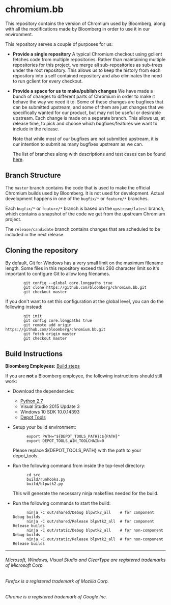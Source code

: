 # chromium.bb

This repository contains the version of Chromium used by Bloomberg, along with
all the modifications made by Bloomberg in order to use it in our environment.

This repository serves a couple of purposes for us:

* **Provide a single repository**
  A typical Chromium checkout using gclient fetches code from multiple
repositories.  Rather than maintaining multiple repositories for this project,
we merge all sub-repositories as sub-trees under the root repository.  This
allows us to keep the history from each repository into a self contained
repository and also eliminates the need to run gclient for every checkout.

* **Provide a space for us to make/publish changes**
  We have made a bunch of changes to different parts of Chromium in order to
make it behave the way we need it to.  Some of these changes are bugfixes that
can be submitted upstream, and some of them are just changes that we
specifically wanted for our product, but may not be useful or desirable
upstream.  Each change is made on a separate branch.  This allows us, at
release time, to pick and choose which bugfixes/features we want to include in
the release.

  Note that while most of our bugfixes are not submitted upstream, it is our
intention to submit as many bugfixes upstream as we can.

  The list of branches along with descriptions and test cases can be found
[here](http://bloomberg.github.com/chromium.bb/).


## Branch Structure

The `master` branch contains the code that is used to make the official
Chromium builds used by Bloomberg.  It is not used for development.  Actual
development happens in one of the `bugfix/*` or `feature/*` branches.

Each `bugfix/*` or `feature/*` branch is based on the `upstream/latest` branch,
which contains a snapshot of the code we get from the upstream Chromium
project.

The `release/candidate` branch contains changes that are scheduled to be
included in the next release.

## Cloning the repository

By default, Git for Windows has a very small limit on the maximum filename
length.  Some files in this repository exceed this 260 character limit so it's
important to configure Git to allow long filenames.

            git config --global core.longpaths true
            git clone https://github.com/bloomberg/chromium.bb.git
            git checkout master

If you don't want to set this configuration at the global level, you can do
the following instead:

            git init
            git config core.longpaths true
            git remote add origin https://github.com/bloomberg/chromium.bb.git
            git fetch origin master
            git checkout master

## Build Instructions

**Bloomberg Employees:** [Build steps](https://cms.prod.bloomberg.com/team/display/rwf/Maintenance+of+blpwtk2)

If you are **not** a Bloomberg employee, the following instructions should still
work:

* Download the dependencies:
    * [Python 2.7](https://www.python.org/downloads/release/python-2715/)
    * Visual Studio 2015 Update 3
    * Windows 10 SDK 10.0.14393
    * [Depot Tools](https://storage.googleapis.com/chrome-infra/depot_tools.zip)

* Setup your build environment:

            export PATH="${DEPOT_TOOLS_PATH}:${PATH}"
            export DEPOT_TOOLS_WIN_TOOLCHAIN=0

  Please replace ${DEPOT_TOOLS_PATH} with the path to your depot_tools.

* Run the following command from inside the top-level directory:

            cd src
            build/runhooks.py
            build/blpwtk2.py

  This will generate the necessary ninja makefiles needed for the build.

* Run the following commands to start the build:

            ninja -C out/shared/Debug blpwtk2_all    # for component Debug builds
            ninja -C out/shared/Release blpwtk2_all  # for component Release builds
            ninja -C out/static/Debug blpwtk2_all    # for non-component Debug builds
            ninja -C out/static/Release blpwtk2_all  # for non-component Release builds

---
###### Microsoft, Windows, Visual Studio and ClearType are registered trademarks of Microsoft Corp.
###### Firefox is a registered trademark of Mozilla Corp.
###### Chrome is a registered trademark of Google Inc.
